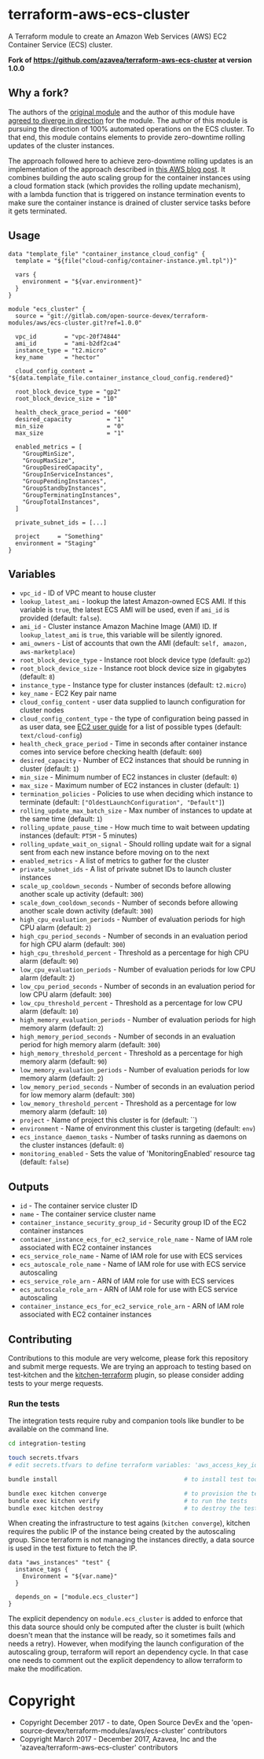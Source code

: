 # terraform-aws-ecs-cluster

A Terraform module to create an Amazon Web Services (AWS) EC2 Container Service (ECS) cluster.

**Fork of https://github.com/azavea/terraform-aws-ecs-cluster at version 1.0.0**

## Why a fork?

The authors of the [original module](https://github.com/azavea/terraform-aws-ecs-cluster) and the author of this module have [agreed to diverge in direction](https://github.com/azavea/terraform-aws-ecs-cluster/pull/19) for the module.
The author of this module is pursuing the direction of 100% automated operations on the ECS cluster.
To that end, this module contains elements to provide zero-downtime rolling updates of the cluster instances.

The approach followed here to achieve zero-downtime rolling updates is an implementation of the approach described in [this AWS blog post](https://aws.amazon.com/de/blogs/compute/how-to-automate-container-instance-draining-in-amazon-ecs/).
It combines building the auto scaling group for the container instances using a cloud formation stack (which provides the rolling update mechanism), with a lambda function that is triggered on instance termination events to make sure the container instance is drained of cluster service tasks before it gets terminated.

## Usage

```hcl
data "template_file" "container_instance_cloud_config" {
  template = "${file("cloud-config/container-instance.yml.tpl")}"

  vars {
    environment = "${var.environment}"
  }
}

module "ecs_cluster" {
  source = "git://gitlab.com/open-source-devex/terraform-modules/aws/ecs-cluster.git?ref=1.0.0"

  vpc_id        = "vpc-20f74844"
  ami_id        = "ami-b2df2ca4"
  instance_type = "t2.micro"
  key_name      = "hector"

  cloud_config_content = "${data.template_file.container_instance_cloud_config.rendered}"

  root_block_device_type = "gp2"
  root_block_device_size = "10"

  health_check_grace_period = "600"
  desired_capacity          = "1"
  min_size                  = "0"
  max_size                  = "1"

  enabled_metrics = [
    "GroupMinSize",
    "GroupMaxSize",
    "GroupDesiredCapacity",
    "GroupInServiceInstances",
    "GroupPendingInstances",
    "GroupStandbyInstances",
    "GroupTerminatingInstances",
    "GroupTotalInstances",
  ]

  private_subnet_ids = [...]

  project     = "Something"
  environment = "Staging"
}
```

## Variables

- `vpc_id` - ID of VPC meant to house cluster
- `lookup_latest_ami` - lookup the latest Amazon-owned ECS AMI. If this variable is `true`, the latest ECS AMI will be used, even if `ami_id` is provided (default: `false`).
- `ami_id` - Cluster instance Amazon Machine Image (AMI) ID. If `lookup_latest_ami` is `true`, this variable will be silently ignored.
- `ami_owners` - List of accounts that own the AMI (default: `self, amazon, aws-marketplace`)
- `root_block_device_type` - Instance root block device type (default: `gp2`)
- `root_block_device_size` - Instance root block device size in gigabytes (default: `8`)
- `instance_type` - Instance type for cluster instances (default: `t2.micro`)
- `key_name` - EC2 Key pair name
- `cloud_config_content` - user data supplied to launch configuration for cluster nodes
- `cloud_config_content_type` - the type of configuration being passed in as user data, see [EC2 user guide](http://docs.aws.amazon.com/AWSEC2/latest/UserGuide/AmazonLinuxAMIBasics.html#CloudInit) for a list of possible types (default: `text/cloud-config`)
- `health_check_grace_period` - Time in seconds after container instance comes into service before checking health (default: `600`)
- `desired_capacity` - Number of EC2 instances that should be running in cluster (default: `1`)
- `min_size` - Minimum number of EC2 instances in cluster (default: `0`)
- `max_size` - Maximum number of EC2 instances in cluster (default: `1`)
- `termination_policies` - Policies to use when deciding which instance to terminate (default: `["OldestLaunchConfiguration", "Default"]`)
- `rolling_update_max_batch_size` - Max number of instances to update at the same time (default: `1`)
- `rolling_update_pause_time` - How much time to wait between updating instances (default: `PT5M` - 5 minutes)
- `rolling_update_wait_on_signal` - Should rolling update wait for a signal sent from each new instance before moving on to the next
- `enabled_metrics` - A list of metrics to gather for the cluster
- `private_subnet_ids` - A list of private subnet IDs to launch cluster instances
- `scale_up_cooldown_seconds` - Number of seconds before allowing another scale up activity (default: `300`)
- `scale_down_cooldown_seconds` - Number of seconds before allowing another scale down activity (default: `300`)
- `high_cpu_evaluation_periods` - Number of evaluation periods for high CPU alarm (default: `2`)
- `high_cpu_period_seconds` - Number of seconds in an evaluation period for high CPU alarm (default: `300`)
- `high_cpu_threshold_percent` - Threshold as a percentage for high CPU alarm (default: `90`)
- `low_cpu_evaluation_periods` - Number of evaluation periods for low CPU alarm (default: `2`)
- `low_cpu_period_seconds` - Number of seconds in an evaluation period for low CPU alarm (default: `300`)
- `low_cpu_threshold_percent` - Threshold as a percentage for low CPU alarm (default: `10`)
- `high_memory_evaluation_periods` - Number of evaluation periods for high memory alarm (default: `2`)
- `high_memory_period_seconds` - Number of seconds in an evaluation period for high memory alarm (default: `300`)
- `high_memory_threshold_percent` - Threshold as a percentage for high memory alarm (default: `90`)
- `low_memory_evaluation_periods` - Number of evaluation periods for low memory alarm (default: `2`)
- `low_memory_period_seconds` - Number of seconds in an evaluation period for low memory alarm (default: `300`)
- `low_memory_threshold_percent` - Threshold as a percentage for low memory alarm (default: `10`)
- `project` - Name of project this cluster is for (default: ``)
- `environment` - Name of environment this cluster is targeting (default: `env`)
- `ecs_instance_daemon_tasks` - Number of tasks running as daemons on the cluster instances (default: `0`)
- `monitoring_enabled` - Sets the value of 'MonitoringEnabled' resource tag (default: `false`)

## Outputs

- `id` - The container service cluster ID
- `name` - The container service cluster name
- `container_instance_security_group_id` - Security group ID of the EC2 container instances
- `container_instance_ecs_for_ec2_service_role_name` - Name of IAM role associated with EC2 container instances
- `ecs_service_role_name` - Name of IAM role for use with ECS services
- `ecs_autoscale_role_name` - Name of IAM role for use with ECS service autoscaling
- `ecs_service_role_arn` - ARN of IAM role for use with ECS services
- `ecs_autoscale_role_arn` - ARN of IAM role for use with ECS service autoscaling
- `container_instance_ecs_for_ec2_service_role_arn` - ARN of IAM role associated with EC2 container instances


## Contributing

Contributions to this module are very welcome, please fork this repository and submit merge requests.
We are trying an approach to testing based on test-kitchen and the [kitchen-terraform](https://github.com/newcontext-oss/kitchen-terraform) plugin, so please consider adding tests to your merge requests.

### Run the tests

The integration tests require ruby and companion tools like bundler to be available on the command line.


```bash
cd integration-testing

touch secrets.tfvars
# edit secrets.tfvars to define terraform variables: 'aws_access_key_id', 'aws_secret_access_key' and 'aws_region'

bundle install                                    # to install test tooling

bundle exec kitchen converge                      # to provision the test infrastructure on AWS
bundle exec kitchen verify                        # to run the tests
bundle exec kitchen destroy                       # to destroy the test infrastructure
```

When creating the infrastructure to test agains (`kitchen converge`), kitchen requires the public IP of the instance being created by the autoscaling group.
Since terraform is not managing the instances directly, a data source is used in the test fixture to fetch the IP.
```hcl
data "aws_instances" "test" {
  instance_tags {
    Environment = "${var.name}"
  }

  depends_on = ["module.ecs_cluster"]
}
```
The explicit dependency on `module.ecs_cluster` is added to enforce that this data source should only be computed after the cluster is built (which doesn't mean that the instance will be ready, so it sometimes fails and needs a retry).
However, when modifying the launch configuration of the autoscaling group, terraform will report an dependency cycle.
In that case one needs to comment out the explicit dependency to allow terraform to make the modification.


# Copyright

* Copyright December 2017 - to date, Open Source DevEx and the 'open-source-devex/terraform-modules/aws/ecs-cluster' contributors
* Copyright March 2017 - December 2017, Azavea, Inc and the 'azavea/terraform-aws-ecs-cluster' contributors
